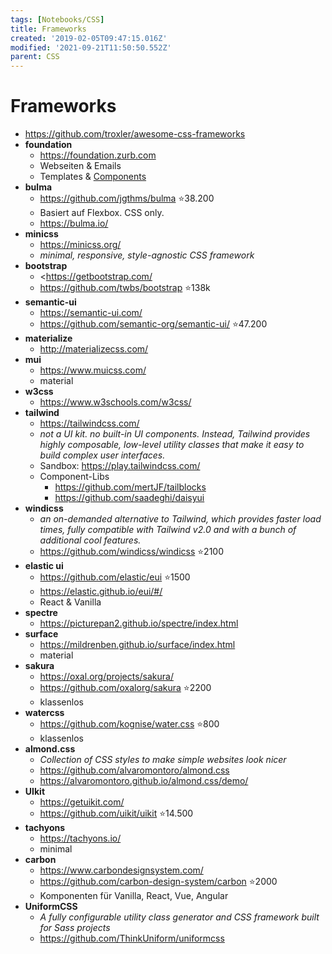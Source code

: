 ```yaml
---
tags: [Notebooks/CSS]
title: Frameworks
created: '2019-02-05T09:47:15.016Z'
modified: '2021-09-21T11:50:50.552Z'
parent: CSS
---
```


# Frameworks
- <https://github.com/troxler/awesome-css-frameworks>
- **foundation**
  - <https://foundation.zurb.com>
  - Webseiten & Emails
  - Templates & [Components](https://foundation.zurb.com/sites/docs/kitchen-sink.html)
- **bulma**
  - <https://github.com/jgthms/bulma> ⭐38.200
  - Basiert auf Flexbox. CSS only.
  - <https://bulma.io/>
- **minicss**
  - <https://minicss.org/>
  - *minimal, responsive, style-agnostic CSS framework*
- **bootstrap**
  - <https://getbootstrap.com/
  - <https://github.com/twbs/bootstrap> ⭐138k
- **semantic-ui**
  - <https://semantic-ui.com/>
  - <https://github.com/semantic-org/semantic-ui/> ⭐47.200
- **materialize**
  - <http://materializecss.com/>
- **mui**
  - <https://www.muicss.com/>
  - material
- **w3css**
  - <https://www.w3schools.com/w3css/>
- **tailwind**
  - <https://tailwindcss.com/>
  - *not a UI kit. no built-in UI components. Instead, Tailwind provides highly composable, low-level utility classes that make it easy to build complex user interfaces.*
  - Sandbox: <https://play.tailwindcss.com/>
  - Component-Libs
    - <https://github.com/mertJF/tailblocks>
    - <https://github.com/saadeghi/daisyui>
- **windicss**
  - *an on-demanded alternative to Tailwind, which provides faster load times, fully compatible with Tailwind v2.0 and with a bunch of additional cool features.*
  - <https://github.com/windicss/windicss> ⭐2100
- **elastic ui**
  - <https://github.com/elastic/eui> ⭐1500
  - <https://elastic.github.io/eui/#/>
  - React & Vanilla
- **spectre**
  - <https://picturepan2.github.io/spectre/index.html>
- **surface**
  - <https://mildrenben.github.io/surface/index.html>
  - material
- **sakura**
  - <https://oxal.org/projects/sakura/>
  - <https://github.com/oxalorg/sakura> ⭐2200
  - klassenlos
- **watercss**
  - <https://github.com/kognise/water.css> ⭐800
  - klassenlos
- **almond.css**
  - *Collection of CSS styles to make simple websites look nicer* 
  - <https://github.com/alvaromontoro/almond.css>
  - <https://alvaromontoro.github.io/almond.css/demo/>
- **UIkit**
  - <https://getuikit.com/>
  - <https://github.com/uikit/uikit> ⭐14.500
- **tachyons**
  - <https://tachyons.io/>
  - minimal
- **carbon**
  - <https://www.carbondesignsystem.com/>
  - <https://github.com/carbon-design-system/carbon> ⭐2000
  - Komponenten für Vanilla, React, Vue, Angular
- **UniformCSS**
  - *A fully configurable utility class generator and CSS framework built for Sass projects*
  - <https://github.com/ThinkUniform/uniformcss>
